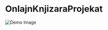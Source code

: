 # OnlajnKnjizaraProjekat

![Demo Image](https://github.com/isak007/OnlajnKnjizaraProjekat/blob/master/Knjizara-Demo-Slika.PNG?raw=true)
